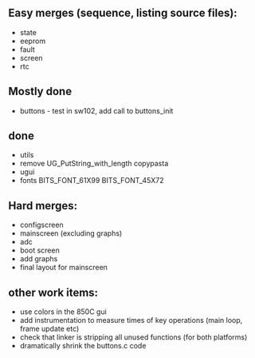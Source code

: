 ## Easy merges (sequence, listing source files):

* state
* eeprom
* fault
* screen
* rtc

## Mostly done

* buttons - test in sw102, add call to buttons_init

## done

* utils
* remove UG_PutString_with_length copypasta
* ugui
* fonts BITS_FONT_61X99 BITS_FONT_45X72

## Hard merges:

* configscreen
* mainscreen (excluding graphs)
* adc
* boot screen
* add graphs
* final layout for mainscreen

## other work items:

* use colors in the 850C gui
* add instrumentation to measure times of key operations (main loop, frame update etc)
* check that linker is stripping all unused functions (for both platforms)
* dramatically shrink the buttons.c code

